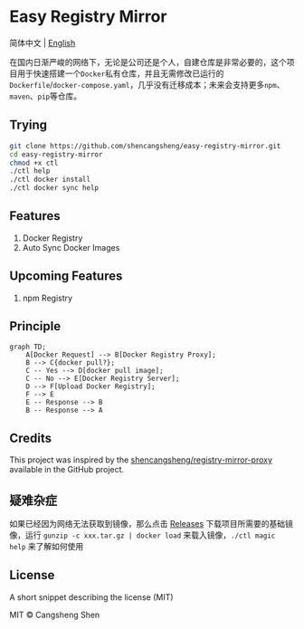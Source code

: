 # Easy Registry Mirror

简体中文 | [English](./i18n/README.us-en.md)

在国内日渐严峻的网络下，无论是公司还是个人，自建仓库是非常必要的，这个项目用于快速搭建一个`Docker`私有仓库，并且无需修改已运行的`Dockerfile`/`docker-compose.yaml`，几乎没有迁移成本；未来会支持更多`npm`、`maven`、`pip`等仓库。

## Trying

```bash
git clone https://github.com/shencangsheng/easy-registry-mirror.git
cd easy-registry-mirror
chmod +x ctl
./ctl help
./ctl docker install
./ctl docker sync help
```

## Features

1. Docker Registry
2. Auto Sync Docker Images

## Upcoming Features

1. npm Registry

## Principle

```mermaid
graph TD;
    A[Docker Request] --> B[Docker Registry Proxy];
    B --> C{docker pull?};
    C -- Yes --> D[docker pull image];
    C -- No --> E[Docker Registry Server];
    D --> F[Upload Docker Registry];
    F --> E
    E -- Response --> B
    B -- Response --> A
```

## Credits

This project was inspired by the [shencangsheng/registry-mirror-proxy](https://github.com/shencangsheng/registry-mirror-proxy) available in the GitHub project.

## 疑难杂症

如果已经因为网络无法获取到镜像，那么点击 [Releases](https://github.com/shencangsheng/easy-registry-mirror/releases/tag/v1.0.0) 下载项目所需要的基础镜像，运行 `gunzip -c xxx.tar.gz | docker load` 来载入镜像，`./ctl magic help` 来了解如何使用

## License

A short snippet describing the license (MIT)

MIT © Cangsheng Shen
